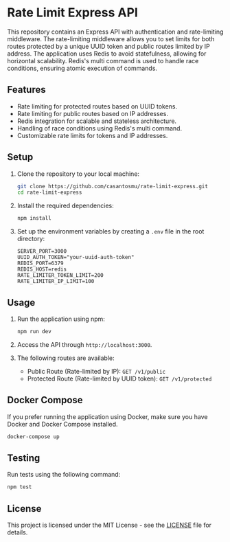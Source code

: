 # Rate Limit Express API

This repository contains an Express API with authentication and rate-limiting middleware. The rate-limiting middleware allows you to set limits for both routes protected by a unique UUID token and public routes limited by IP address. The application uses Redis to avoid statefulness, allowing for horizontal scalability. Redis's multi command is used to handle race conditions, ensuring atomic execution of commands.

## Features

- Rate limiting for protected routes based on UUID tokens.
- Rate limiting for public routes based on IP addresses.
- Redis integration for scalable and stateless architecture.
- Handling of race conditions using Redis's multi command.
- Customizable rate limits for tokens and IP addresses.

## Setup

1. Clone the repository to your local machine:

   ```bash
   git clone https://github.com/casantosmu/rate-limit-express.git
   cd rate-limit-express
   ```

2. Install the required dependencies:

   ```bash
   npm install
   ```

3. Set up the environment variables by creating a `.env` file in the root directory:

   ```env
   SERVER_PORT=3000
   UUID_AUTH_TOKEN="your-uuid-auth-token"
   REDIS_PORT=6379
   REDIS_HOST=redis
   RATE_LIMITER_TOKEN_LIMIT=200
   RATE_LIMITER_IP_LIMIT=100
   ```

## Usage

1. Run the application using npm:

   ```bash
   npm run dev
   ```

2. Access the API through `http://localhost:3000`.

3. The following routes are available:

   - Public Route (Rate-limited by IP): `GET /v1/public`
   - Protected Route (Rate-limited by UUID token): `GET /v1/protected`

## Docker Compose

If you prefer running the application using Docker, make sure you have Docker and Docker Compose installed.

```bash
docker-compose up
```

## Testing

Run tests using the following command:

```bash
npm test
```

## License

This project is licensed under the MIT License - see the [LICENSE](LICENSE) file for details.
